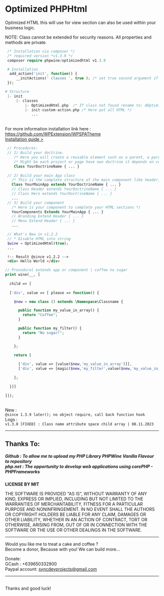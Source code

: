 # Optimized PHPHtml
Optimized HTML this will use for view section can also be used within your business logic. 

NOTE: Class cannot be extended for security reasons. All properties and methods are private.

```PHP
 /* Installation via composer */ 
 /* required version *v1.3.9 */
 composer require phpwine/optimizedhtml v1.3.9
```
```PHP
 # Installation 
  add_action('init', function() {
     __initActions(' classes ', true ); /* set true second argument if the file is class */
 });

# Structure
 |- init
     |- classes
         |- OptimizedHtml.php  /* If class not found rename to: AOptimizedHtml.php | alphabetical higher is "A" */ 
         |- init-custom-action.php /* Here put all HTML */
            ...

```
 <br /> For more information installation link here : https://github.com/WPExtension/WPSPATheme
 <br /> <a href="https://github.com/WPExtension/WPSPATheme"> Installation guide > </a>


```PHP
 // Procedures:
 // 1) Build your doctrine.
    /* Here you will create a reusable element such as a parent, a parent with a child, it base on layout structure etc...  */
    /* Might be each project or page have own doctrine it depends on consistency of the layout structure  */
    Class YourDoctrineName { ... } 
 
 // 2) Build your main App class 
   /* This is the complete structure of the main component like header, hero section etc... Extend your doctrine so you can supply to your component  */
   Class YourMainApp extends YourDoctrineName { ... }  
   // Class Header extends YourDoctrineName { ... } 
   // Class Hero extends YourDoctrineName { ... }
   ...
 // 3) Build your component      
   /* Here is your component to complete your HTML sections */
   YourComponents Extends YourMainApp { ... } 
   // Branding Extend Header { ... }
   // Menu Extend Header { ... }
   ...

```

```PHP
 // What's New in v1.2.2
 // * Disable HTML into string 
 $wine = OptimizedHtml(true);
 ... 
```
```HTML
 !-- Result @since v1.2.2 --> 
 <div> Hello World </div>
```

```PHP
// Procedural extends app or component | coffee no sugar
print wine(__, [ 
        
  child => [ 
  
  ['div', value => [ please => function() {

    $new = new class () extends \Namespace\Classname {

      public function my_value_in_array() {
        return "Coffee";
      }

      public function my_filter() {
        return "No sugar!";
      }

    };

    return [
      
      ['div', value => [value($new,'my_value_in_array')]],
      ['div', value => [magic($new,'my_filter',value($new,'my_value_in_array'))]]
  
    ];

  }]]
 
]]);
```
<br /> New :
<br /> ``` @since 1.3.9 later(); no object require, call back function hook ```
<br />
Logs :
<br /> ```v1.3.8 [FIXED] : Class name attribute space child array | 08.11.2023 ```

<hr /> 

<h2>Thanks To:</h2>
<h5>
Github : To allow me to upload my PHP Library PHPWine Vanilla Flavour to repository<br /> 
php.net : The opportunity to develop web applications using corePHP - PHPFrameworks<br />
</h5>

__LICENSE BY MIT__

THE SOFTWARE IS PROVIDED "AS IS", WITHOUT WARRANTY OF ANY KIND, EXPRESS OR IMPLIED, INCLUDING BUT NOT LIMITED TO THE WARRANTIES OF MERCHANTABILITY, FITNESS FOR A PARTICULAR PURPOSE AND NONINFRINGEMENT. IN NO EVENT SHALL THE AUTHORS OR COPYRIGHT HOLDERS BE LIABLE FOR ANY CLAIM, DAMAGES OR OTHER LIABILITY, WHETHER IN AN ACTION OF CONTRACT, TORT OR OTHERWISE, ARISING FROM, OUT OF OR IN CONNECTION WITH THE SOFTWARE OR THE USE OR OTHER DEALINGS IN THE SOFTWARE.
<br />

<hr />
Would you like me to treat a cake and coffee ? <br />
Become a donor, Because with you! We can build more... 

Donate: <br />
GCash : +639650332900 <br /> 
Paypal account: syncdevprojects@gmail.com
<hr />
<br />
Thanks and good luck! 
